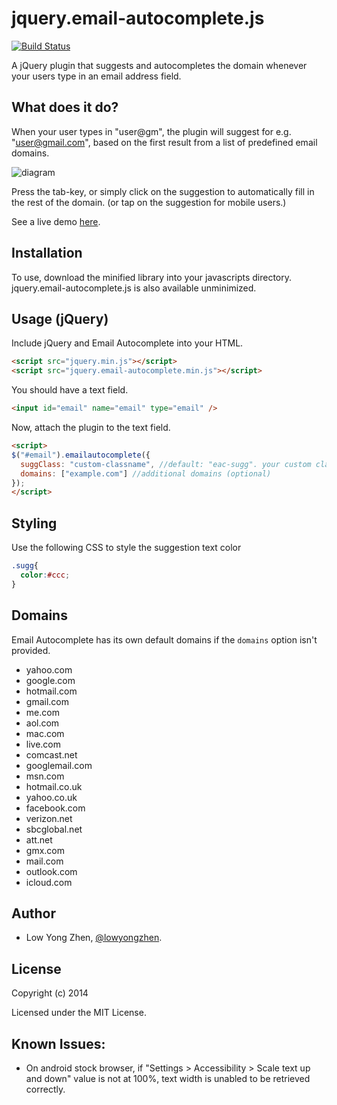 jquery.email-autocomplete.js
=========

[![Build Status](https://travis-ci.org/yzlow/email-autocomplete.png?branch=master)](https://travis-ci.org/yzlow/email-autocomplete)

A jQuery plugin that suggests and autocompletes the domain whenever your users type in an email address field.

What does it do?
----------------

When your user types in "user@gm", the plugin will suggest for e.g. "user@gmail.com", based on the first result from a list of predefined email domains.

![diagram](https://raw.github.com/yzlow/email-autocomplete/master/doc_assets/example.png)

Press the tab-key, or simply click on the suggestion to automatically fill in the rest of the domain. (or tap on the suggestion for mobile users.)

See a live demo [here](http://yzlow.github.io/email-autocomplete/demo/).

Installation
------------

To use, download the minified library into your javascripts directory. jquery.email-autocomplete.js is also available unminimized.

Usage (jQuery)
-----------------

Include jQuery and Email Autocomplete into your HTML.

```html
<script src="jquery.min.js"></script>
<script src="jquery.email-autocomplete.min.js"></script>
```

You should have a text field.

```html
<input id="email" name="email" type="email" />
```

Now, attach the plugin to the text field.

```html
<script>
$("#email").emailautocomplete({
  suggClass: "custom-classname", //default: "eac-sugg". your custom classname (optional)
  domains: ["example.com"] //additional domains (optional)
});
</script>
```

Styling
-----------------

Use the following CSS to style the suggestion text color

```css
.sugg{
  color:#ccc;
}
```

Domains
-------

Email Autocomplete has its own default domains if the `domains` option isn't provided.

* yahoo.com
* google.com
* hotmail.com
* gmail.com
* me.com
* aol.com
* mac.com
* live.com
* comcast.net
* googlemail.com
* msn.com
* hotmail.co.uk
* yahoo.co.uk
* facebook.com
* verizon.net
* sbcglobal.net
* att.net
* gmx.com
* mail.com
* outlook.com
* icloud.com

Author
-------

- Low Yong Zhen, [@lowyongzhen](https://twitter.com/lowyongzhen).

License
-------

Copyright (c) 2014

Licensed under the MIT License.


Known Issues:
----------------

- On android stock browser, if "Settings > Accessibility > Scale text up and down" value is not at 100%, text width is unabled to be retrieved correctly.
